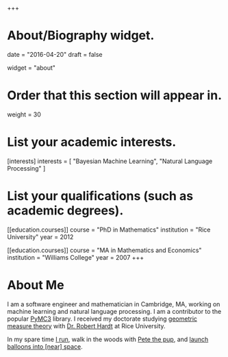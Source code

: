 +++
# About/Biography widget.

date = "2016-04-20"
draft = false

widget = "about"

# Order that this section will appear in.
weight = 30

# List your academic interests.
[interests]
  interests = [
    "Bayesian Machine Learning",
    "Natural Language Processing"
  ]

# List your qualifications (such as academic degrees).
[[education.courses]]
  course = "PhD in Mathematics"
  institution = "Rice University"
  year = 2012

[[education.courses]]
  course = "MA in Mathematics and Economics"
  institution = "Williams College"
  year = 2007
+++

# About Me

I am a software engineer and mathematician in Cambridge, MA, working on machine learning and 
natural language processing. I am a contributor to the popular 
[PyMC3](https://github.com/pymc-devs/pymc3) library. I received my doctorate studying 
[geometric measure theory](https://en.wikipedia.org/wiki/Geometric_measure_theory) with 
[Dr. Robert Hardt](http://math.rice.edu/~hardt/) at Rice University.

In my spare time [I run](https://www.strava.com/athletes/1254248), walk in the woods with 
[Pete the pup](http://i.giphy.com/wCY3Zy36OHpwk.gif), and 
[launch balloons into [near] space](http://giant.gfycat.com/TenseSkinnyIndianrhinoceros.gif).
